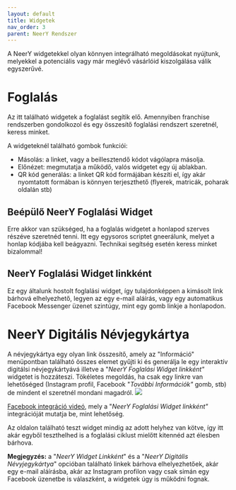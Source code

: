 ```yaml
---
layout: default
title: Widgetek
nav_order: 3
parent: NeerY Rendszer
---
```

A NeerY widgetekkel olyan könnyen integrálható megoldásokat nyújtunk, melyekkel a potenciális vagy már meglévő vásárlóid kiszolgálása válik egyszerűvé.

# Foglalás
Az itt található widgetek a foglalást segítik elő. Amennyiben franchise rendszerben gondolkozol és egy összesítő foglalási rendszert szeretnél, keress minket.

A widgeteknél található gombok funkciói:
- Másolás: a linket, vagy a beillesztendő kódot vágólapra másolja.
- Előnézet: megmutatja a működő, valós widgetet egy új ablakban.
- QR kód generálás: a linket QR kód formájában készíti el, így akár nyomtatott formában is könnyen terjeszthető (flyerek, matricák, poharak oldalán stb) 

## Beépülő NeerY Foglalási Widget
Erre akkor van szükséged, ha a foglalás widgetet a honlapod szerves részéve szeretnéd tenni. Itt egy egysoros scriptet gneerálunk, melyet a honlap kódjába kell beágyazni.
Technikai segítség esetén keress minket bizalommal!
## NeerY Foglalási Widget linkként
Ez egy általunk hostolt foglalási widget, így tulajdonképpen a kimásolt link bárhová elhelyezhető, legyen az egy e-mail aláírás, vagy egy automatikus Facebook Messenger üzenet szintúgy, mint egy gomb linkje a honlapodon.

# NeerY Digitális Névjegykártya
A névjegykártya egy olyan link összesítő, amely az "Információ" menüpontban található összes elemet gyűjti ki és generálja le egy interaktív digitálsi névjegykártyává illetve a "_NeerY Foglalási Widget linkként"_ widgetet is hozzáteszi. Tökéletes megoldás, ha csak egy linkre van lehetőséged (Instagram profil, Facebook "_További Információk"_ gomb, stb) de mindent el szeretnél mondani magadról.
![](../../assets/images/landing.jpg)

[Facebook integráció videó](https://www.loom.com/share/2d6c1e6ab24f4c6e98390eb0a517e239), mely a "_NeerY Foglalási Widget linkként"_ integrációját mutatja be, mint lehetőség.

Az oldalon található teszt widget mindig az adott helyhez van kötve, így itt akár egyből teszthelhed is a foglalási ciklust mielőtt kitennéd azt élesben bárhova.

**Megjegyzés:** a "_NeerY Widget Linkként_" és a "_NeerY Digitális Névyjegykártya_" opcióban található linkek bárhova elhelyezhetőek, akár egy e-mail aláírásba, akár az Instagram profilon vagy csak simán egy Facebook üzenetbe is válaszként, a widgetek úgy is működni fognak.